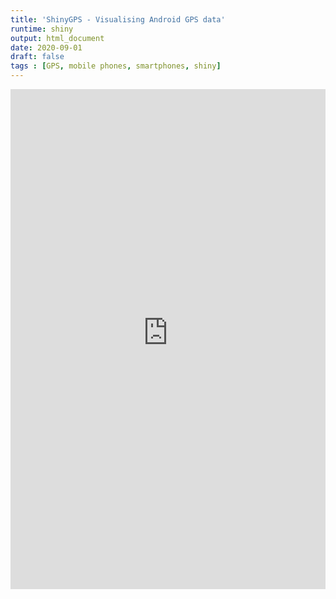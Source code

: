 ```yaml
---
title: 'ShinyGPS - Visualising Android GPS data'
runtime: shiny 
output: html_document
date: 2020-09-01
draft: false
tags : [GPS, mobile phones, smartphones, shiny]
---
```


<iframe height="800" width="100%" frameborder="no" src="https://utrecht-university.shinyapps.io/shinygps/"> </iframe>
